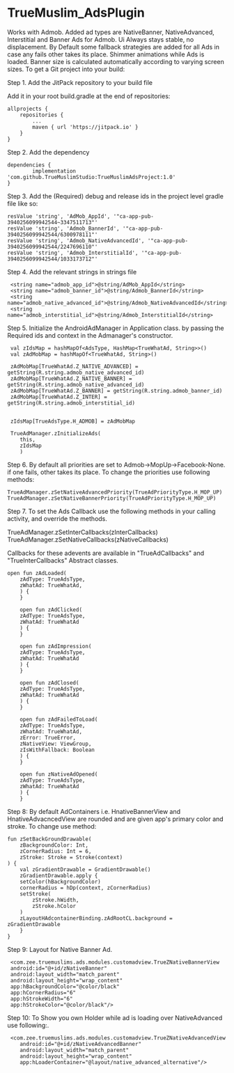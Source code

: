 # TrueMuslim_AdsPlugin
Works with Admob.
Added ad types are NativeBanner, NativeAdvanced, Interstitial and Banner Ads for Admob.
Ui Always stays stable, no displacement.
By Default some fallback strategies are added for all Ads in case any fails other takes its place.
Shimmer animations while Ads is loaded.
Banner size is calculated automatically according to varying screen sizes.
To get a Git project into your build:

Step 1. Add the JitPack repository to your build file

Add it in your root build.gradle at the end of repositories:

	allprojects {
		repositories {
			...
			maven { url 'https://jitpack.io' }
		}
	}
	
Step 2. Add the dependency

	dependencies {
	        implementation 'com.github.TrueMuslimStudio:TrueMuslimAdsProject:1.0'
	}
	
Step 3. Add the (Required) debug and release ids in the project level gradle file like so:

	resValue 'string', 'AdMob_AppId', '"ca-app-pub-3940256099942544~3347511713"'
	resValue 'string', 'Admob_BannerId', '"ca-app-pub-3940256099942544/6300978111"'
	resValue 'string', 'Admob_NativeAdvancedId', '"ca-app-pub-3940256099942544/2247696110"'
	resValue 'string', 'Admob_InterstitialId', '"ca-app-pub-3940256099942544/1033173712"'

Step 4. Add the relevant strings in strings file

	 <string name="admob_app_id">@string/AdMob_AppId</string>
	 <string name="admob_banner_id">@string/Admob_BannerId</string>
	 <string name="admob_native_advanced_id">@string/Admob_NativeAdvancedId</string>
	 <string name="admob_interstitial_id">@string/Admob_InterstitialId</string>
 
Step 5. Initialize the AndroidAdManager in Application class. by passing the Required
ids and context in the Admanager's constructor.

	 val zIdsMap = hashMapOf<AdsType, HashMap<TrueWhatAd, String>>()
	 val zAdMobMap = hashMapOf<TrueWhatAd, String>()

	 zAdMobMap[TrueWhatAd.Z_NATIVE_ADVANCED] = getString(R.string.admob_native_advanced_id)
	 zAdMobMap[TrueWhatAd.Z_NATIVE_BANNER] = getString(R.string.admob_native_advanced_id)
	 zAdMobMap[TrueWhatAd.Z_BANNER] = getString(R.string.admob_banner_id)
	 zAdMobMap[TrueWhatAd.Z_INTER] = getString(R.string.admob_interstitial_id)


	 zIdsMap[TrueAdsType.H_ADMOB] = zAdMobMap

	 TrueAdManager.zInitializeAds(
		this,
		zIdsMap
	    )
    
Step 6. By default all priorities are set to Admob->MopUp->Facebook-None. if one fails,
other takes its place. To change the priorities use following methods:

	TrueAdManager.zSetNativeAdvancedPriority(TrueAdPriorityType.H_MOP_UP)
	TrueAdManager.zSetNativeBannerPriority(TrueAdPriorityType.H_MOP_UP) 

Step 7. To set the Ads Callback use the following methods in your calling activity, and override the methods.

TrueAdManager.zSetInterCallbacks(zInterCallbacks)
TrueAdManager.zSetNativeCallbacks(zNativeCallbacks)

Callbacks for these adevents are available in "TrueAdCallbacks" and "TrueInterCallbacks" Abstract classes.

	open fun zAdLoaded(
		zAdType: TrueAdsType,
		zWhatAd: TrueWhatAd,
	    ) {
	    }

	    open fun zAdClicked(
		zAdType: TrueAdsType,
		zWhatAd: TrueWhatAd
	    ) {
	    }

	    open fun zAdImpression(
		zAdType: TrueAdsType,
		zWhatAd: TrueWhatAd
	    ) {
	    }

	    open fun zAdClosed(
		zAdType: TrueAdsType,
		zWhatAd: TrueWhatAd
	    ) {
	    }

	    open fun zAdFailedToLoad(
		zAdType: TrueAdsType,
		zWhatAd: TrueWhatAd,
		zError: TrueError,
		zNativeView: ViewGroup,
		zIsWithFallback: Boolean
	    ) {
	    }

	    open fun zNativeAdOpened(
		zAdType: TrueAdsType,
		zWhatAd: TrueWhatAd
	    ) {
	    }

Step 8: By default AdContainers i.e. HnativeBannerView and HnativeAdvacncedView are rounded and
are given app's primary color and stroke. To change use method:

	fun zSetBackGroundDrawable(
	    zBackgroundColor: Int,
	    zCornerRadius: Int = 6,
	    zStroke: Stroke = Stroke(context)
	) {
	    val zGradientDrawable = GradientDrawable()
	    zGradientDrawable.apply {
		setColor(hBackgroundColor)
		cornerRadius = hDp(context, zCornerRadius)
		setStroke(
		    zStroke.hWidth,
		    zStroke.hColor
		)
		zLayoutHAdcontainerBinding.zAdRootCL.background = zGradientDrawable
	    }
	}

Step 9: Layout for Native Banner Ad.

	 <com.zee.truemuslims.ads.modules.customadview.TrueZNativeBannerView
	 android:id="@+id/zNativeBanner"
	 android:layout_width="match_parent"
	 android:layout_height="wrap_content"
	 app:hBackgroundColor="@color/black"
	 app:hCornerRadius="6"
	 app:hStrokeWidth="6"
	 app:hStrokeColor="@color/black"/>
 
 Step 10: To Show you own Holder while ad is loading over NativeAdvanced use following:.
 
	 <com.zee.truemuslims.ads.modules.customadview.TrueZNativeAdvancedView
		android:id="@+id/zNativeAdvancedBanner"
		android:layout_width="match_parent"
		android:layout_height="wrap_content"
		app:hLoaderContainer="@layout/native_advanced_alternative"/>
